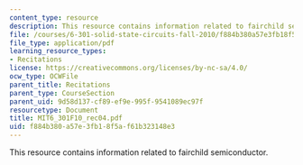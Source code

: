 ```yaml
---
content_type: resource
description: This resource contains information related to fairchild semiconductor.
file: /courses/6-301-solid-state-circuits-fall-2010/f884b380a57e3fb18f5af61b323148e3_MIT6_301F10_rec04.pdf
file_type: application/pdf
learning_resource_types:
- Recitations
license: https://creativecommons.org/licenses/by-nc-sa/4.0/
ocw_type: OCWFile
parent_title: Recitations
parent_type: CourseSection
parent_uid: 9d58d137-cf89-ef9e-995f-9541089ec97f
resourcetype: Document
title: MIT6_301F10_rec04.pdf
uid: f884b380-a57e-3fb1-8f5a-f61b323148e3
---
```

This resource contains information related to fairchild semiconductor.